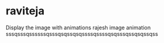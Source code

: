 # raviteja
Display the image with animations
rajesh image animation
sssqsssqssssssqsssqsqssqsqssssqssssqsqsssqssqsqssqss
